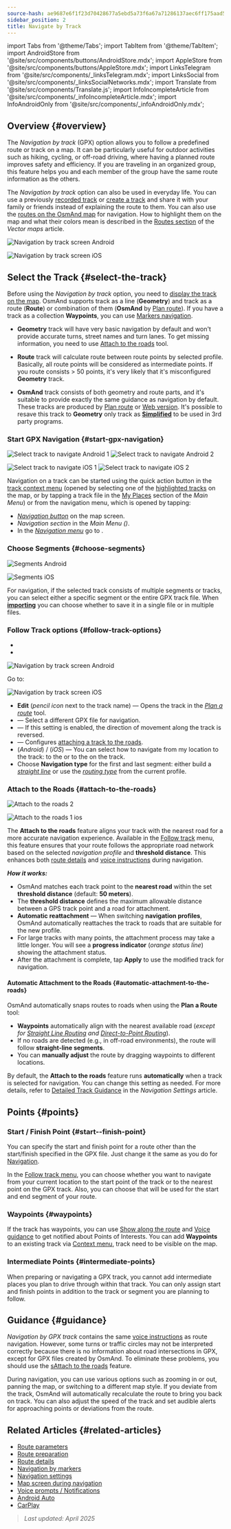 ```yaml
---
source-hash: ae9687e6f1f23d70428677a5ebd5a73f6a67a71286137aec6ff175aad5589758
sidebar_position: 2
title: Navigate by Track
---
```

import Tabs from '@theme/Tabs';
import TabItem from '@theme/TabItem';
import AndroidStore from '@site/src/components/buttons/AndroidStore.mdx';
import AppleStore from '@site/src/components/buttons/AppleStore.mdx';
import LinksTelegram from '@site/src/components/_linksTelegram.mdx';
import LinksSocial from '@site/src/components/_linksSocialNetworks.mdx';
import Translate from '@site/src/components/Translate.js';
import InfoIncompleteArticle from '@site/src/components/_infoIncompleteArticle.mdx';
import InfoAndroidOnly from '@site/src/components/_infoAndroidOnly.mdx';



## Overview {#overview}

The *Navigation by track* (GPX) option allows you to follow a predefined route or track on a map. It can be particularly useful for outdoor activities such as hiking, cycling, or off-road driving, where having a planned route improves safety and efficiency. If you are traveling in an organized group, this feature helps you and each member of the group have the same route information as the others.

The *Navigation by track* option can also be used in everyday life. You can use a previously [recorded track](../../plugins/trip-recording.md) or [create a track](../../personal/tracks/manage-tracks.md#create-a-track) and share it with your family or friends instead of explaining the route to them. You can also use the [routes on the OsmAnd map](../../../../blog/routes/) for navigation. How to highlight them on the map and what their colors mean is described in the [Routes section](../../map/vector-maps.md#routes) of the *Vector maps* article.

<Tabs groupId="operating-systems" queryString="current-os">

<TabItem value="android" label="Android">

![Navigation by track screen Android](@site/static/img/navigation/gpx/navigation_gpx_android.png)

</TabItem>

<TabItem value="ios" label="iOS">

![Navigation by track screen iOS](@site/static/img/navigation/gpx/navigation_gpx_ios.png)

</TabItem>

</Tabs>


## Select the Track {#select-the-track}

Before using the *Navigation by track* option, you need to [display the track on the map](../../map/tracks/index.md#display-tracks-on-the-map). OsmAnd supports track as a line (**Geometry**) and track as a route (**Route**) or combination of them (**OsmAnd** by [Plan route](../../plan-route/create-route.md)). If you have a track as a collection **Waypoints**, you can use [Markers navigation](./markers-navigation.md).


- **Geometry** track will have very basic navigation by default and won't provide accurate turns, street names and turn lanes. To get missing information, you need to use [Attach to the roads](#attach-to-the-roads) tool.

- **Route** track will calculate route between route points by selected profile. Basically, all route points will be considered as intermediate points. If you route consists > 50 points, it's very likely that it's misconfigured **Geometry** track.

- **OsmAnd** track consists of both geometry and route parts, and it's suitable to provide exactly the same guidance as navigation by default. These tracks are produced by [Plan route](../../plan-route/create-route.md) or [Web version](../../web/index.md). It's possible to resave this track to **Geometry** only track as [**Simplified**](../../plan-route/create-route.md#save-route) to be used in 3rd party programs.


### Start GPX Navigation {#start-gpx-navigation}

<Tabs groupId="operating-systems" queryString="current-os">

<TabItem value="android" label="Android">

![Select track to navigate Android 1](@site/static/img/navigation/gpx/follow_track_andr_1.png) ![Select track to navigate Android 2](@site/static/img/navigation/gpx/follow_track_andr_2.png)

</TabItem>

<TabItem value="ios" label="iOS">

![Select track to navigate iOS 1](@site/static/img/navigation/gpx/follow_track_ios_1.png) ![Select track to navigate iOS 2](@site/static/img/navigation/gpx/follow_track_ios_2.png)

</TabItem>

</Tabs>

Navigation on a track can be started using the quick action button in the [track context menu](../../map/tracks/track-context-menu.md#add-waypoint-to-a-track) (opened by selecting one of the [highlighted tracks](./route-navigation.md#history-of-previous-routes) on the map, or by tapping a track file in the [My Places](../../personal/myplaces.md) section of the *Main Menu*) or from the navigation menu, which is opened by tapping:

- [*Navigation button*](../../widgets/map-buttons.md#directions) on the map screen.
- *Navigation section* in the *Main Menu* *(<Translate android="true" ids="shared_string_menu,shared_string_navigation"/>)*.
- In the [*Navigation menu*](./route-navigation.md#navigation-menu) go to *<Translate android="true" ids="shared_string_settings,follow_track"/>*.

### Choose Segments {#choose-segments}

<Tabs groupId="operating-systems" queryString="current-os">

<TabItem value="android" label="Android">

![Segments Android](@site/static/img/navigation/gpx/segments_andr.png)

</TabItem>

<TabItem value="ios" label="iOS">

![Segments iOS](@site/static/img/navigation/gpx/segments_ios.png)

</TabItem>

</Tabs>

For navigation, if the selected track consists of multiple segments or tracks, you can select either a specific segment or the entire GPX track file. When **[importing](../../personal/tracks/manage-tracks.md#import)** you can choose whether to save it in a single file or in multiple files.


### Follow Track options {#follow-track-options}

<Tabs groupId="operating-systems" queryString="current-os">

<TabItem value="android" label="Android">

- *<Translate android="true" ids="shared_string_navigation,shared_string_settings,follow_track"/>*
- *<Translate android="true" ids="help_article_map_track_context_menu_name,shared_string_options,follow_track"/>*

![Navigation by track screen Android](@site/static/img/navigation/gpx/follow_the_track_5-1_andr.png)

</TabItem>

<TabItem value="ios" label="iOS">

Go to: *<Translate ios="true" ids="shared_string_navigation,shared_string_settings,follow_track"/>*


![Navigation by track screen iOS](@site/static/img/navigation/gpx/follow_the_track_4-1_ios.png)

</TabItem>

</Tabs>

- **Edit** (*pencil icon* next to the track name) — Opens the track in the [*Plan a route*](../../plan-route/create-route.md) tool.
- **<Translate android="true" ids="select_another_track"/>** — Select a different GPX file for navigation.
- **<Translate android="true" ids="gpx_option_reverse_route"/>** — If this setting is enabled, the direction of movement along the track is reversed.
- **<Translate android="true" ids="attach_to_the_roads"/>** — Configures [attaching a track to the roads](#attach-to-the-roads).
- **<Translate android="true" ids="pass_whole_track_descr"/>** (*Android*) / **<Translate ios="true" ids="point_to_navigate"/>** (*iOS*) — You can select how to navigate from my location to the track:
to the *<Translate android="true" ids="start_of_the_track"/>* or to the *<Translate android="true" ids="nearest_point"/>* on the track.
- Choose **Navigation type** for the first and last segment: either build a [*straight line*](../routing/straight-line-routing.md) or use the [*routing type*](../routing/osmand-routing.md#routing-types) from the current profile.


### Attach to the Roads {#attach-to-the-roads}

<Tabs groupId="operating-systems" queryString="current-os">

<TabItem value="android" label="Android">

![Attach to the roads 2](@site/static/img/navigation/gpx/attach_roads_gpx_andr_2.png)

</TabItem>

<TabItem value="ios" label="iOS">

![Attach to the roads 1 ios](@site/static/img/navigation/gpx/attach_to_the_roads_ios.png)

</TabItem>

</Tabs>

The **Attach to the roads** feature aligns your track with the nearest road for a more accurate navigation experience. Available in the [Follow track](#follow-track-options) menu, this feature ensures that your route follows the appropriate road network based on the selected *navigation profile* and **threshold distance**. This enhances both [route details](../setup/route-details.md) and [voice instructions](#guidance) during navigation.

***How it works:***

- OsmAnd matches each track point to the **nearest road** within the set **threshold distance** (default: **50 meters**).
- The **threshold distance** defines the maximum allowable distance between a GPS track point and a road for attachment.
- **Automatic reattachment** — When switching **navigation profiles**, OsmAnd automatically reattaches the track to roads that are suitable for the new profile.
- For large tracks with many points, the attachment process may take a little longer. You will see a **progress indicator** (*orange status line*) showing the attachment status.
- After the attachment is complete, tap **Apply** to use the modified track for navigation.

#### Automatic Attachment to the Roads {#automatic-attachment-to-the-roads}

OsmAnd automatically snaps routes to roads when using the **Plan a Route** tool:

- **Waypoints** automatically align with the nearest available road (*except for [Straight Line Routing](../../navigation/routing/straight-line-routing.md) and [Direct-to-Point Routing](../../navigation/routing/direct-to-point-routing.md)*).
- If no roads are detected (e.g., in off-road environments), the route will follow **straight-line segments**.
- You can **manually adjust** the route by dragging waypoints to different locations.

By default, the **Attach to the roads** feature runs **automatically** when a track is selected for navigation. You can change this setting as needed. For more details, refer to [Detailed Track Guidance](../guidance/navigation-settings.md#detailed-track-guidance) in the *Navigation Settings* article.


## Points {#points}

### Start / Finish Point {#start--finish-point}

You can specify the start and finish point for a route other than the start/finish specified in the GPX file. Just change it the same as you do for [Navigation](../setup/route-navigation.md#select-starting-point).

In the [Follow track menu](#follow-track-options), you can choose whether you want to navigate from your current location to the start point of the track or to the nearest point on the GPX track. Also, you can choose [<Translate android="true" ids="nav_type_hint"/>](../routing/osmand-routing.md#routing-types) that will be used for the start and end segment of your route.

### Waypoints {#waypoints}

If the track has waypoints, you can use [Show along the route](../guidance/map-during-navigation.md#show-points-along-the-route) and [Voice guidance](../guidance/voice-navigation.md#voice-settings) to get notified about Points of Interests. You can add **Waypoints** to an existing track via [Context menu](../../map/map-context-menu.md#-add--edit-track-waypoint--add--edit-track-waypoint), track need to be visible on the map.

### Intermediate Points {#intermediate-points}

When preparing or navigating a GPX track, you cannot add intermediate places you plan to drive through within that track. You can only assign start and finish points in addition to the track or segment you are planning to follow.

## Guidance {#guidance}

*Navigation by GPX track* contains the same [voice instructions](../guidance/voice-navigation.md) as route navigation. However, some turns or traffic circles may not be interpreted correctly because there is no information about road intersections in GPX, except for GPX files created by OsmAnd. To eliminate these problems, you should use the [sAttach to the roads](#attach-to-the-roads) feature.

During navigation, you can use various options such as zooming in or out, panning the map, or switching to a different map style. If you deviate from the track, OsmAnd will automatically recalculate the route to bring you back on track. You can also adjust the speed of the track and set audible alerts for approaching points or deviations from the route.


## Related Articles {#related-articles}

- [Route parameters](../routing/osmand-routing.md#routing-types)
- [Route preparation](./route-navigation.md)
- [Route details](./route-details.md)
- [Navigation by markers](./markers-navigation.md)
- [Navigation settings](../guidance/navigation-settings.md)
- [Map screen during navigation](../guidance/map-during-navigation.md)
- [Voice prompts / Notifications](../guidance/voice-navigation.md)
- [Android Auto](../auto-car.md)
- [CarPlay](../car-play.md)

> *Last updated: April 2025*